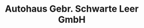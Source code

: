 ---
title: "Autohaus Gebr. Schwarte Leer GmbH"
url: /leer/autohaus-gebr-schwarte-leer-gmbh/
shop: Autohaus
---